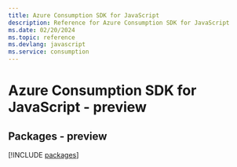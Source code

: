 ```yaml
---
title: Azure Consumption SDK for JavaScript
description: Reference for Azure Consumption SDK for JavaScript
ms.date: 02/20/2024
ms.topic: reference
ms.devlang: javascript
ms.service: consumption
---
```

# Azure Consumption SDK for JavaScript - preview
## Packages - preview
[!INCLUDE [packages](consumption-index.md)]